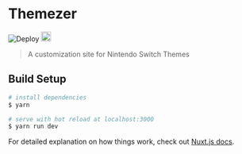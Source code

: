 # Themezer

![Deploy](https://github.com/ThemezerNX/Themezer/workflows/Deploy/badge.svg)
<a href="https://ko-fi.com/Q5Q47KAM3"><img height="20" src="https://ko-fi.com/img/githubbutton_sm.svg" alt="ko-fi" /></a>
> A customization site for Nintendo Switch Themes

## Build Setup

```bash
# install dependencies
$ yarn

# serve with hot reload at localhost:3000
$ yarn run dev

```

For detailed explanation on how things work, check out [Nuxt.js docs](https://nuxtjs.org).
